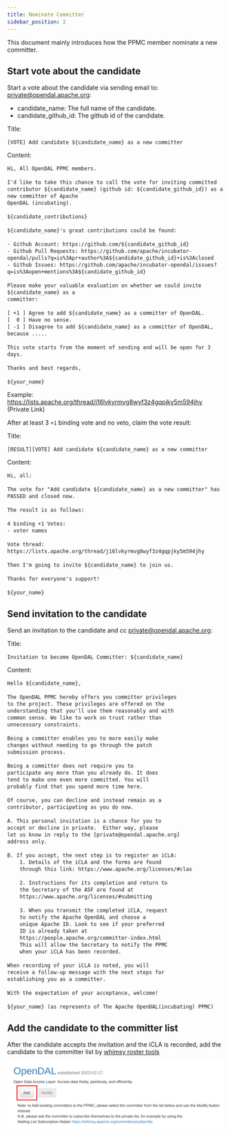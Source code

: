 ```yaml
---
title: Nominate Committer
sidebar_position: 2
---
```


This document mainly introduces how the PPMC member nominate a new committer.

## Start vote about the candidate

Start a vote about the candidate via sending email to: <private@opendal.apache.org>:

- candidate_name: The full name of the candidate.
- candidate_github_id: The github id of the candidate.

Title:

```
[VOTE] Add candidate ${candidate_name} as a new committer
```

Content:

```
Hi, All OpenDAL PPMC members.
  
I'd like to take this chance to call the vote for inviting committed
contributor ${candidate_name} (github id: ${candidate_github_id}) as a new committer of Apache 
OpenDAL (incubating).

${candidate_contributions}

${candidate_name}'s great contributions could be found:

- Github Account: https://github.com/${candidate_github_id}
- Github Pull Requests: https://github.com/apache/incubator-opendal/pulls?q=is%3Apr+author%3A${candidate_github_id}+is%3Aclosed
- Github Issues: https://github.com/apache/incubator-opendal/issues?q=is%3Aopen+mentions%3A${candidate_github_id}

Please make your valuable evaluation on whether we could invite ${candidate_name} as a
committer:

[ +1 ] Agree to add ${candidate_name} as a committer of OpenDAL.
[  0 ] Have no sense.
[ -1 ] Disagree to add ${candidate_name} as a committer of OpenDAL, because .....

This vote starts from the moment of sending and will be open for 3 days.
 
Thanks and best regards,

${your_name}
```

Example: <https://lists.apache.org/thread/j16lvkyrmvg8wyf3z4gqpjky5m594jhy> (Private Link)

After at least 3 `+1` binding vote and no veto, claim the vote result:

Title:

```
[RESULT][VOTE] Add candidate ${candidate_name} as a new committer
```

Content:

```
Hi, all:

The vote for "Add candidate ${candidate_name} as a new committer" has PASSED and closed now.

The result is as follows:

4 binding +1 Votes:
- voter names

Vote thread: https://lists.apache.org/thread/j16lvkyrmvg8wyf3z4gqpjky5m594jhy

Then I'm going to invite ${candidate_name} to join us.

Thanks for everyone's support!

${your_name}
```

## Send invitation to the candidate

Send an invitation to the candidate and cc <private@opendal.apache.org>:

Title:

```
Invitation to become OpenDAL Committer: ${candidate_name}
```

Content:

```
Hello ${candidate_name},

The OpenDAL PPMC hereby offers you committer privileges
to the project. These privileges are offered on the
understanding that you'll use them reasonably and with
common sense. We like to work on trust rather than
unnecessary constraints. 

Being a committer enables you to more easily make 
changes without needing to go through the patch 
submission process.

Being a committer does not require you to 
participate any more than you already do. It does 
tend to make one even more committed. You will 
probably find that you spend more time here.

Of course, you can decline and instead remain as a 
contributor, participating as you do now.

A. This personal invitation is a chance for you to 
accept or decline in private.  Either way, please 
let us know in reply to the [private@opendal.apache.org] 
address only.

B. If you accept, the next step is to register an iCLA:
    1. Details of the iCLA and the forms are found 
    through this link: https://www.apache.org/licenses/#clas

    2. Instructions for its completion and return to 
    the Secretary of the ASF are found at
    https://www.apache.org/licenses/#submitting

    3. When you transmit the completed iCLA, request 
    to notify the Apache OpenDAL and choose a 
    unique Apache ID. Look to see if your preferred 
    ID is already taken at 
    https://people.apache.org/committer-index.html
    This will allow the Secretary to notify the PPMC 
    when your iCLA has been recorded.

When recording of your iCLA is noted, you will 
receive a follow-up message with the next steps for 
establishing you as a committer.

With the expectation of your acceptance, welcome!

${your_name} (as represents of The Apache OpenDAL(incubating) PPMC)
```

## Add the candidate to the committer list

After the candidate accepts the invitation and the iCLA is recorded, add the candidate to the committer list by [whimsy roster tools](https://whimsy.apache.org/roster/ppmc/opendal)

![](roster-add-committer.png)
